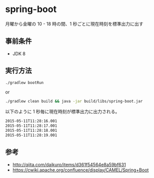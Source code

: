 # spring-boot

月曜から金曜の 10 - 18 時の間、1 秒ごとに現在時刻を標準出力に出す

## 事前条件

* JDK 8

## 実行方法

``` sh
./gradlew bootRun
```

or

``` sh
./gradlew clean build && java -jar build/libs/spring-boot.jar
```

以下のように 1 秒毎に現在時刻が標準出力に出力される。

``` sh
2015-05-11T11:28:16.001
2015-05-11T11:28:17.001
2015-05-11T11:28:18.001
2015-05-11T11:28:19.001
```

## 参考

* http://qiita.com/daikuro/items/d361f54564e8a59bf631
* https://cwiki.apache.org/confluence/display/CAMEL/Spring+Boot